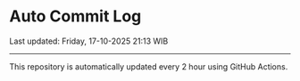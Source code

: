 # Auto Commit Log

Last updated: Friday, 17-10-2025 21:13 WIB

---

This repository is automatically updated every 2 hour using GitHub Actions.
